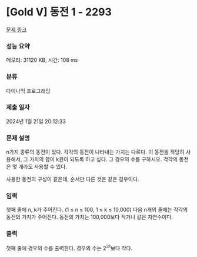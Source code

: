 # [Gold V] 동전 1 - 2293 

[문제 링크](https://www.acmicpc.net/problem/2293) 

### 성능 요약

메모리: 31120 KB, 시간: 108 ms

### 분류

다이나믹 프로그래밍

### 제출 일자

2024년 1월 21일 20:12:33

### 문제 설명

<p>n가지 종류의 동전이 있다. 각각의 동전이 나타내는 가치는 다르다. 이 동전을 적당히 사용해서, 그 가치의 합이 k원이 되도록 하고 싶다. 그 경우의 수를 구하시오. 각각의 동전은 몇 개라도 사용할 수 있다.</p>

<p>사용한 동전의 구성이 같은데, 순서만 다른 것은 같은 경우이다.</p>

### 입력 

 <p>첫째 줄에 n, k가 주어진다. (1 ≤ n ≤ 100, 1 ≤ k ≤ 10,000) 다음 n개의 줄에는 각각의 동전의 가치가 주어진다. 동전의 가치는 100,000보다 작거나 같은 자연수이다.</p>

### 출력 

 <p>첫째 줄에 경우의 수를 출력한다. 경우의 수는 2<sup>31</sup>보다 작다.</p>

